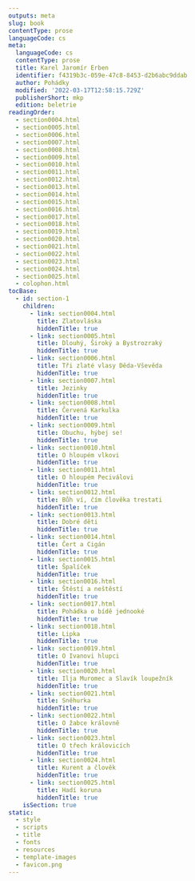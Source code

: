 ```yaml
---
outputs: meta
slug: book
contentType: prose
languageCode: cs
meta:
  languageCode: cs
  contentType: prose
  title: Karel Jaromír Erben
  identifier: f4319b3c-059e-47c8-8453-d2b6abc9ddab
  author: Pohádky
  modified: '2022-03-17T12:58:15.729Z'
  publisherShort: mkp
  edition: beletrie
readingOrder:
  - section0004.html
  - section0005.html
  - section0006.html
  - section0007.html
  - section0008.html
  - section0009.html
  - section0010.html
  - section0011.html
  - section0012.html
  - section0013.html
  - section0014.html
  - section0015.html
  - section0016.html
  - section0017.html
  - section0018.html
  - section0019.html
  - section0020.html
  - section0021.html
  - section0022.html
  - section0023.html
  - section0024.html
  - section0025.html
  - colophon.html
tocBase:
  - id: section-1
    children:
      - link: section0004.html
        title: Zlatovláska
        hiddenTitle: true
      - link: section0005.html
        title: Dlouhý, Široký a Bystrozraký
        hiddenTitle: true
      - link: section0006.html
        title: Tři zlaté vlasy Děda-Vševěda
        hiddenTitle: true
      - link: section0007.html
        title: Jezinky
        hiddenTitle: true
      - link: section0008.html
        title: Červená Karkulka
        hiddenTitle: true
      - link: section0009.html
        title: Obuchu, hýbej se!
        hiddenTitle: true
      - link: section0010.html
        title: O hloupém vlkovi
        hiddenTitle: true
      - link: section0011.html
        title: O hloupém Peciválovi
        hiddenTitle: true
      - link: section0012.html
        title: Bůh ví, čím člověka trestati
        hiddenTitle: true
      - link: section0013.html
        title: Dobré děti
        hiddenTitle: true
      - link: section0014.html
        title: Čert a Cigán
        hiddenTitle: true
      - link: section0015.html
        title: Špalíček
        hiddenTitle: true
      - link: section0016.html
        title: Štěstí a neštěstí
        hiddenTitle: true
      - link: section0017.html
        title: Pohádka o bídě jednooké
        hiddenTitle: true
      - link: section0018.html
        title: Lipka
        hiddenTitle: true
      - link: section0019.html
        title: O Ivanovi hlupci
        hiddenTitle: true
      - link: section0020.html
        title: Ilja Muromec a Slavík loupežník
        hiddenTitle: true
      - link: section0021.html
        title: Sněhurka
        hiddenTitle: true
      - link: section0022.html
        title: O žabce královně
        hiddenTitle: true
      - link: section0023.html
        title: O třech královicích
        hiddenTitle: true
      - link: section0024.html
        title: Kurent a člověk
        hiddenTitle: true
      - link: section0025.html
        title: Hadí koruna
        hiddenTitle: true
    isSection: true
static:
  - style
  - scripts
  - title
  - fonts
  - resources
  - template-images
  - favicon.png
---
```

